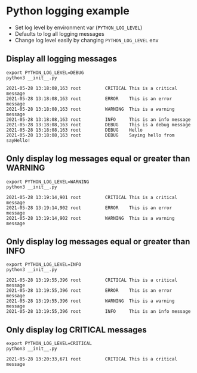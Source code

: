 # Python logging example

- Set log level by environment var (`PYTHON_LOG_LEVEL`)
- Defaults to log all logging messages
- Change log level easily by changing `PYTHON_LOG_LEVEL` env


## Display all logging messages

```
export PYTHON_LOG_LEVEL=DEBUG
python3 __init__.py

2021-05-28 13:18:08,163 root         CRITICAL This is a critical message
2021-05-28 13:18:08,163 root         ERROR    This is an error  message
2021-05-28 13:18:08,163 root         WARNING  This is a warning message
2021-05-28 13:18:08,163 root         INFO     This is an info message
2021-05-28 13:18:08,163 root         DEBUG    This is a debug message
2021-05-28 13:18:08,163 root         DEBUG    Hello
2021-05-28 13:18:08,163 root         DEBUG    Saying hello from sayHello!

```

## Only display log messages equal or greater than WARNING
```
export PYTHON_LOG_LEVEL=WARNING
python3 __init__.py

2021-05-28 13:19:14,901 root         CRITICAL This is a critical message
2021-05-28 13:19:14,902 root         ERROR    This is an error  message
2021-05-28 13:19:14,902 root         WARNING  This is a warning message
```

## Only display log messages equal or greater than INFO
```
export PYTHON_LOG_LEVEL=INFO
python3 __init__.py

2021-05-28 13:19:55,396 root         CRITICAL This is a critical message
2021-05-28 13:19:55,396 root         ERROR    This is an error  message
2021-05-28 13:19:55,396 root         WARNING  This is a warning message
2021-05-28 13:19:55,396 root         INFO     This is an info message
```

## Only display log CRITICAL messages
```
export PYTHON_LOG_LEVEL=CRITICAL
python3 __init__.py

2021-05-28 13:20:33,671 root         CRITICAL This is a critical message
```
